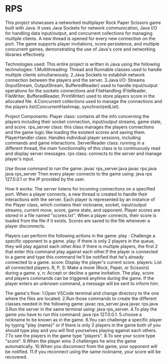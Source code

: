 # RPS
This project showcases a networked multiplayer Rock Paper Scissors game built with Java. It uses Java Sockets for network communication, Java I/O for handling data input/output, and concurrent collections for managing multiple clients. A new thread is opened for every new connection on the port. The game supports player invitations, score persistence, and multiple concurrent games, demonstrating the use of Java's core and networking libraries effectively.

Technologies used:
This entire project is written in Java using the following technologies:
1.Multithreading: Thread and Runnable classes used to handle multiple clients simultaneously.
2.Java Sockets to establish network connection between the players and the server.
3.Java I/O: Streams (InputStream, OutputStream, BufferedReader) used to handle input/output operations for the sockets connections and FileHandling (FileReader, FileWriter, BufferedReader, PrintWriter) used to store players score in the allocated file.
4.Concurrent collections used to manage the connections and the players list(ConcurrentHashmap, synchronizedList).

Project Components:
Player class: contains all the info concerning the players including their socket connection, input/output streams, game state, and score.
rps_server class: this class manages the players connections and the game logic like loading the existent scores and saving them.
PlayerHandler class: Handles individual player sessions, including commands and game interactions.
ServerReader class: running in a different thread, the main functionnality of this class is to continuously read and display server messages.
rps class: connects to the server and manage player's input.

Use those command to run the game:
javac rps_server.java
javac rps.java
java rps_server
Then every player connects to the game using:
java rps 127.0.0.1 or the IP provided by the user.

How it works:
The server listens for incoming connections on a specified port. When a player connects, a new thread is created to handle their interactions with the server. Each player is represented by an instance of the Player class, which contains their nickname, socket, input/output streams, current move, score, game state, and opponent. Player scores are stored in a file named "scores.txt". When a player connects, their score is loaded from the file if it exists. Scores are saved to the file whenever a player disconnects.


Players can perform the following actions in the game:
play <opponent>: Challenge a specific opponent to a game.
play: If there is only 2 players in the queue, they will play against each other.Also if there is multiple players, the first 2 that enter this command play against each other.If the player is connected to a game and type this command he'll be notified that he's already connected to a game.
score: Display the player's current score.
players: List all connected players.
R, P, S: Make a move (Rock, Paper, or Scissors) during a game.
y, n: Accept or decline a game invitation.
The play, score and players commands can be triggered anytime during the game.
If the player enters an unknown command, a message will be sent to inform him.

The game's flow:
1.Open VSCode terminal and change directory to the one where the files are located.
2.Run those commands to create the different classes needed in the following game:
        javac rps_server.java
        javac rps.java
3.Run the server in the same terminal using: java rps_server.
4.To play the game you have to run this command: java rps 127.0.0.1.
5.choose a nickname to be known as in the game.
6.You can challenge a specific player by typing "play {name}" or if there is only 2 players in the game both of you should type play and you will find yourselves playing against each others.
7.To see the players in the game type "players".
8.To see your score type "score".
9.When the player wins 3 challenges he wins the game automatically.
10.When you disconnect from the game, your opponent will be notified.
11.If you reconnect using the same nickname, your score will be recovered.




